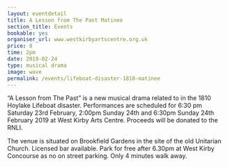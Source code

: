 ```yaml
---
layout: eventdetail
title: A Lesson from The Past Matinee
section_title: Events
bookable: yes
organiser_url: www.westkirbyartscentre.org.uk
price: 8
time: 2pm
date: 2019-02-24
type: musical drama
image: wave
permalink: /events/lifeboat-disaster-1810-matinee
---
```


“A Lesson from The Past” is a new musical drama related to in the 1810 Hoylake Lifeboat disaster. Performances are scheduled for 6:30 pm Saturday 23rd February, 2:00pm Sunday 24th and 6:30pm Sunday 24th February 2019 at West Kirby Arts Centre. Proceeds will be donated to the RNLI.

The venue is situated on Brookfield Gardens in the site of the old Unitarian Church. Licensed bar available. Park for free after 6.30pm at West Kirby Concourse as no on street parking. Only 4 minutes walk away.
